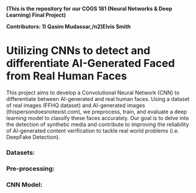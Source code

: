 **(This is the repository for our COGS 181 (Neural Networks & Deep Learning) Final Project)**

**Contributors: 1) Qasim Mudassar,/n2)Elvis Smith**

# Utilizing CNNs to detect and differentiate AI-Generated Faced from Real Human Faces

This project aims to develop a Convolutional Neural Network (CNN) to differentiate between AI-generated and real human faces. Using a dataset of real images (FFHQ dataset) and AI-generated images (thispersondoesnotexist.com), we preprocess, train, and evaluate a deep learning model to classify these faces accurately. Our goal is to delve into the detection of synthetic media and contribute to improving the reliability of AI-generated content verification to tackle real world problems (i.e. DeepFake Detection).

### Datasets:

### Pre-processing:

### CNN Model:
